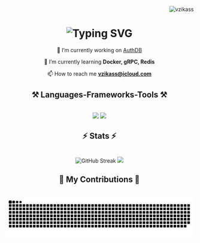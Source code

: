 <p align="right"> <img src="https://komarev.com/ghpvc/?username=vzikass&label=Profile%20views&color=000000&style=plastic" alt="vzikass" /> </p>

<h1 align="center">
    <img src="https://readme-typing-svg.demolab.com?font=Righteous&size=25&duration=2500&pause=500&background=FFFFFF00&center=true&vCenter=true&width=435&lines=Hello!%F0%9F%91%8B++;I'm+Ivkin+Vyacheslav!+;Golang+developer" alt="Typing SVG" />
</h1>
<div align="center">

🔭 I’m currently working on [AuthDB](https://github.com/vzikass/AuthDB)

 🌱 I’m currently learning **Docker, gRPC, Redis**
 
📫 How to reach me **vzikass@icloud.com**

<p align="left">

</div>
<h2 align="center">⚒️ Languages-Frameworks-Tools ⚒️</h2>
<br/>
<div align="center">
    <img src="https://skillicons.dev/icons?i=golang,docker,postgres,mysql,vscode,github,git" />
    <img src="https://skillicons.dev/icons?i=markdown,postman" />
</div>

<h2 align="center">⚡ Stats ⚡</h2>
<br>
<div align=center>
  <img width=390 src="https://streak-stats.demolab.com?user=vzikass&theme=meta-dark&date_format=j%20M%5B%20Y%5D" alt="GitHub Streak"/>
  <img width=390 src="https://github-readme-stats.vercel.app/api?username=vzikass&show_icons=true&theme=radical" />
  <br/>
</div>

<div align="center">
  <h2>🐍 My Contributions 🐍</h2>
  <br>
  <img alt="snake eating my contributions" src="https://raw.githubusercontent.com/vzikass/vzikass/output/github-contribution-grid-snake.svg" />

